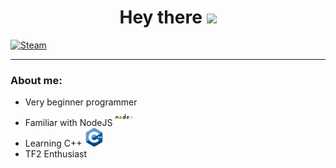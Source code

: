 <h1><center>
  Hey there
  <img src="https://media.giphy.com/media/hvRJCLFzcasrR4ia7z/giphy.gif" width="30px"/>
 </center></h1>
<div id="badges">
  <a href="https://steamcommunity.com/id/__Zephyr">
    <img src="https://img.shields.io/badge/Steam-black?style=for-the-badge&logo=Steam&logoColor=white" alt="Steam"/>
  </a>
</div>

------------------
### About me:
- Very beginner programmer
- Familiar with NodeJS <img src="https://github.com/devicons/devicon/blob/master/icons/nodejs/nodejs-original-wordmark.svg" title="NodeJS" alt="NodeJS" width="30" height="30"/>&nbsp;
- Learning C++ <img src="https://github.com/devicons/devicon/blob/master/icons/cplusplus/cplusplus-original.svg" title="C++" alt="CPP" width="30" height="30"/>&nbsp;
- TF2 Enthusiast
